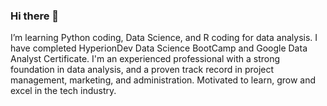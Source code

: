 ### Hi there 👋
I’m learning Python coding, Data Science, and R coding for data analysis. I have completed HyperionDev Data Science BootCamp and Google Data Analyst Certificate.
I'm an experienced professional with a strong foundation in data analysis, and a proven track record in project management, marketing, and administration. 
Motivated to learn, grow and excel in the tech industry.
